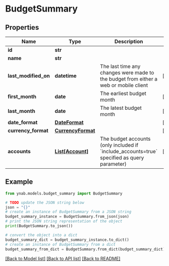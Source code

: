 # BudgetSummary


## Properties

Name | Type | Description | Notes
------------ | ------------- | ------------- | -------------
**id** | **str** |  | 
**name** | **str** |  | 
**last_modified_on** | **datetime** | The last time any changes were made to the budget from either a web or mobile client | [optional] 
**first_month** | **date** | The earliest budget month | [optional] 
**last_month** | **date** | The latest budget month | [optional] 
**date_format** | [**DateFormat**](DateFormat.md) |  | [optional] 
**currency_format** | [**CurrencyFormat**](CurrencyFormat.md) |  | [optional] 
**accounts** | [**List[Account]**](Account.md) | The budget accounts (only included if &#x60;include_accounts&#x3D;true&#x60; specified as query parameter) | [optional] 

## Example

```python
from ynab.models.budget_summary import BudgetSummary

# TODO update the JSON string below
json = "{}"
# create an instance of BudgetSummary from a JSON string
budget_summary_instance = BudgetSummary.from_json(json)
# print the JSON string representation of the object
print(BudgetSummary.to_json())

# convert the object into a dict
budget_summary_dict = budget_summary_instance.to_dict()
# create an instance of BudgetSummary from a dict
budget_summary_from_dict = BudgetSummary.from_dict(budget_summary_dict)
```
[[Back to Model list]](../README.md#documentation-for-models) [[Back to API list]](../README.md#documentation-for-api-endpoints) [[Back to README]](../README.md)


